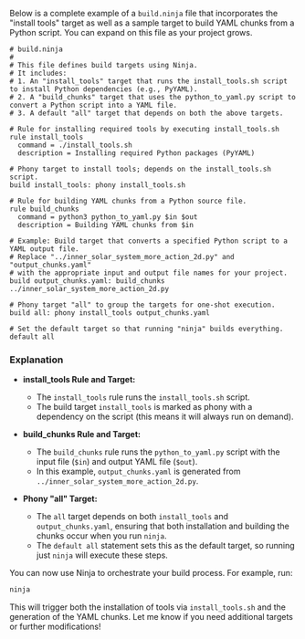 Below is a complete example of a `build.ninja` file that incorporates the "install tools" target as well as a sample target to build YAML chunks from a Python script. You can expand on this file as your project grows.

```ninja
# build.ninja
#
# This file defines build targets using Ninja.
# It includes:
# 1. An "install_tools" target that runs the install_tools.sh script to install Python dependencies (e.g., PyYAML).
# 2. A "build_chunks" target that uses the python_to_yaml.py script to convert a Python script into a YAML file.
# 3. A default "all" target that depends on both the above targets.

# Rule for installing required tools by executing install_tools.sh
rule install_tools
  command = ./install_tools.sh
  description = Installing required Python packages (PyYAML)

# Phony target to install tools; depends on the install_tools.sh script.
build install_tools: phony install_tools.sh

# Rule for building YAML chunks from a Python source file.
rule build_chunks
  command = python3 python_to_yaml.py $in $out
  description = Building YAML chunks from $in

# Example: Build target that converts a specified Python script to a YAML output file.
# Replace "../inner_solar_system_more_action_2d.py" and "output_chunks.yaml"
# with the appropriate input and output file names for your project.
build output_chunks.yaml: build_chunks ../inner_solar_system_more_action_2d.py

# Phony target "all" to group the targets for one-shot execution.
build all: phony install_tools output_chunks.yaml

# Set the default target so that running "ninja" builds everything.
default all
```

### Explanation

- **install_tools Rule and Target:**  
  - The `install_tools` rule runs the `install_tools.sh` script.
  - The build target `install_tools` is marked as phony with a dependency on the script (this means it will always run on demand).
  
- **build_chunks Rule and Target:**  
  - The `build_chunks` rule runs the `python_to_yaml.py` script with the input file (`$in`) and output YAML file (`$out`).
  - In this example, `output_chunks.yaml` is generated from `../inner_solar_system_more_action_2d.py`.
  
- **Phony "all" Target:**  
  - The `all` target depends on both `install_tools` and `output_chunks.yaml`, ensuring that both installation and building the chunks occur when you run `ninja`.
  - The `default all` statement sets this as the default target, so running just `ninja` will execute these steps.

You can now use Ninja to orchestrate your build process. For example, run:

```bash
ninja
```

This will trigger both the installation of tools via `install_tools.sh` and the generation of the YAML chunks. Let me know if you need additional targets or further modifications!
